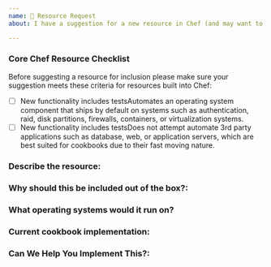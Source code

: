 ```yaml
---
name: 💪 Resource Request
about: I have a suggestion for a new resource in Chef (and may want to implement it 🙌)!

---
```


### Core Chef Resource Checklist

Before suggesting a resource for inclusion please make sure your suggestion meets these criteria for resources built into Chef:
 - [ ] New functionality includes testsAutomates an operating system component that ships by default on systems such as authentication, raid, disk partitions, firewalls, containers, or virtualization systems.
 - [ ] New functionality includes testsDoes not attempt automate 3rd party applications such as database, web, or application servers, which are best suited for cookbooks due to their fast moving nature.

### Describe the resource:
<!---  Tell us about the resource -->

### Why should this be included out of the box?:
<!---  Why do you believe this is best suited to be included in the chef-client vs. a cookbook? -->

### What operating systems would it run on?
<!---  Is this a general purpose resource that would run on every operating systems or is it specific to an OS such as Linux, macOS, or Windows? -->

### Current cookbook implementation:
<!--- Is there currently a cookbook that ships with this resource? If so please let us know. We'll need full permission from the authors and a compatible license in order to move a resource from a cookbook. -->

### Can We Help You Implement This?:
<!---  The best way to move a resource into Chef is to help move it yourself. If you're interested in helping out we'd love to give you a hand to make this possible. Let us know if there's something you need. -->
